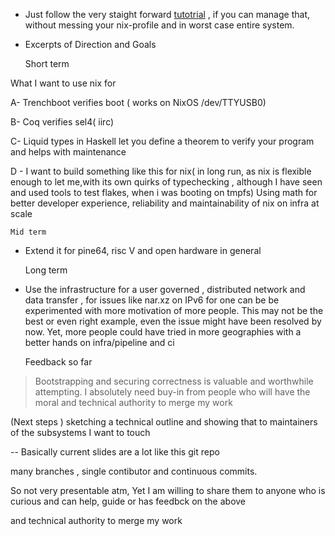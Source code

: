 -  Just follow the very staight forward [tutotrial](https://binarin.ru/post/truly-reproducible-nixos/) , if you can manage that, without messing your nix-profile and in worst case entire system.



- Excerpts of Direction and Goals 



	Short term



What I want to use nix for



A- Trenchboot verifies boot ( works on NixOS /dev/TTYUSB0)



B- Coq verifies sel4( iirc)



C- Liquid types in Haskell let you define a theorem to verify your program and helps with maintenance



D - I want to build something like this for nix( in long run, as nix is flexible enough to let me,with its own quirks of typechecking , although I have seen and used tools to test flakes, when i was booting on tmpfs)
Using math for better developer experience, reliability and maintainability of nix on infra at scale




	Mid term



- Extend it for pine64, risc V and open hardware in general 





	Long term



- Use the infrastructure for a user governed , distributed network and data transfer , for issues like nar.xz on IPv6 for one can be be experimented with more motivation of more people. This may not be the best or even right example, even the issue might have been resolved by now. Yet, more people could have tried in more geographies with a better hands on infra/pipeline and ci 


	Feedback so far




> Bootstrapping and securing correctness is valuable and worthwhile attempting. I absolutely need buy-in from people who will have the moral and technical authority to merge my work


(Next steps ) sketching a technical outline and showing that to maintainers of the subsystems I  want to touch

-- Basically current slides are a lot like this git repo 




many branches , single contibutor and continuous commits. 



So not very presentable atm, Yet I am willing to share them to anyone who is curious and can help, guide or has feedbck on the above




and technical authority to merge my work
